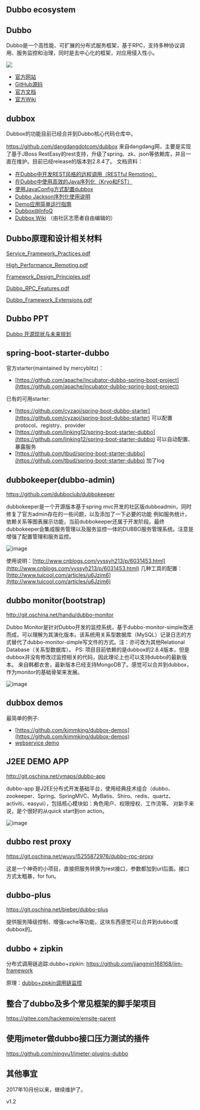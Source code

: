 ## Dubbo ecosystem

## Dubbo
Dubbo是一个高性能、可扩展的分布式服务框架，基于RPC，支持多种协议调用、服务监控和治理，同时是去中心化的框架，对应用侵入性小。

![](http://static.oschina.net/uploads/img/201110/30093737_2LhG.jpg)
- [官方网站](http://dubbo.apache.org)
- [GitHub源码](https://github.com/apache/incubator-dubbo)
- [官方文档](http://dubbo.apache.org)
- [官方Wiki](https://github.com/apache/incubator-dubbo/wiki)

## dubbox

Dubbox的功能目前已经合并到Dubbo核心代码仓库中。

https://github.com/dangdangdotcom/dubbox
来自dangdang网，主要是实现了基于JBoss RestEasy的rest支持，升级了spring、zk、json等依赖库，并且一直在维护。目前已经release的版本到2.8.4了。
文档资料：
- [在Dubbo中开发REST风格的远程调用（RESTful Remoting）](https://dangdangdotcom.github.io/dubbox/rest.html)
- [在Dubbo中使用高效的Java序列化（Kryo和FST）](https://dangdangdotcom.github.io/dubbox/serialization.html)
- [使用JavaConfig方式配置dubbox](https://dangdangdotcom.github.io/dubbox/java-config.html)
- [Dubbo Jackson序列化使用说明](https://dangdangdotcom.github.io/dubbox/jackson.html)
- [Demo应用简单运行指南](https://dangdangdotcom.github.io/dubbox/demo.html)
- [Dubbox@InfoQ](http://www.infoq.com/cn/news/2014/10/dubbox-open-source)
- [Dubbox Wiki](https://github.com/dangdangdotcom/dubbox/wiki) （由社区志愿者自由编辑的）

## Dubbo原理和设计相关材料

[Service_Framework_Practices.pdf](https://github.com/dubbo/awesome-dubbo/raw/master/slides/Service_Framework_Practices.pdf)

[High_Performance_Remoting.pdf](https://github.com/dubbo/awesome-dubbo/raw/master/slides/High_Performance_Remoting.pdf)

[Framework_Design_Principles.pdf](https://github.com/dubbo/awesome-dubbo/raw/master/slides/Framework_Design_Principles.pdf)

[Dubbo_RPC_Features.pdf](https://github.com/dubbo/awesome-dubbo/raw/master/slides/Dubbo_RPC_Features.pdf)

[Dubbo_Framework_Extensions.pdf](https://github.com/dubbo/awesome-dubbo/raw/master/slides/Dubbo_Framework_Extensions.pdf)

## Dubbo PPT

[Dubbo 开源现状与未来规划](https://github.com/dubbo/awesome-dubbo/raw/master/slides/dubbo-present-and-future.pdf)


## spring-boot-starter-dubbo

官方starter(maintained by mercyblitz)：
- [https://github.com/apache/incubator-dubbo-spring-boot-project](https://github.com/apache/incubator-dubbo-spring-boot-project)

已有的可用starter:
 - [https://github.com/cyzaoj/spring-boot-dubbo-starter](https://github.com/cyzaoj/spring-boot-dubbo-starter) 可以配置protocol、registry、provider
 - [https://github.com/linking12/spring-boot-starter-dubbo](https://github.com/linking12/spring-boot-starter-dubbo) 可以自动配置、暴露服务
 - [https://github.com/tbud/spring-boot-starter-dubbo](https://github.com/tbud/spring-boot-starter-dubbo) 加了log

## dubbokeeper(dubbo-admin)
https://github.com/dubboclub/dubbokeeper

dubbokeeper是一个开源版本基于spring mvc开发的社区版dubboadmin，同时修复了官方admin存在的一些问题，以及添加了一下必要的功能 例如服务统计，依赖关系等图表展示功能，当前dubbokeeper还属于开发阶段。最终dubbokeeper会集成服务管理以及服务监控一体的DUBBO服务管理系统。注意是增强了配置管理和服务监控。

![image](http://img0.tuicool.com/rIFVZz6.jpg!web)

使用说明：[http://www.cnblogs.com/yyssyh213/p/6031453.html](http://www.cnblogs.com/yyssyh213/p/6031453.html)
几种工具的配置：[http://www.tuicool.com/articles/u6Jzim6](http://www.tuicool.com/articles/u6Jzim6)

## dubbo monitor(bootstrap)
http://git.oschina.net/handu/dubbo-monitor

Dubbo Monitor是针对Dubbo开发的监控系统，基于dubbo-monitor-simple改进而成，可以理解为其演化版本。该系统用关系型数据库（MySQL）记录日志的方式替代了dubbo-monitor-simple写文件的方式。注：亦可改为其他Relational Database（关系型数据库）。
PS: 项目目前依赖的是dubbox的2.8.4版本，但是dubbox并没有修改过监控相关的代码，因此理论上也可以支持dubbo的最新版本。
来自韩都衣舍，最新版本已经支持MongoDB了。感觉可以合并到dubbox，作为monitor的基础骨架来发展。

![image](https://raw.githubusercontent.com/wiki/handuyishe/dubbo-monitor/images/screenshot.png)

## dubbox demos

最简单的例子:
- [https://github.com/kimmking/dubbox-demos](https://github.com/kimmking/dubbox-demos)
- [webservice demo](https://github.com/dubbo/dubbo-ws-demo)

## J2EE DEMO APP
http://git.oschina.net/vmaps/dubbo-app

dubbo-app 是J2EE分布式开发基础平台，使用经典技术组合（dubbo、zookeeper、Spring、SpringMVC、MyBatis、Shiro、redis、quartz、activiti、easyui），包括核心模块如：角色用户、权限授权、工作流等。
对新手来说，是个很好的从quick start到on action。

![image](http://img.blog.csdn.net/20170510223912807?watermark/2/text/aHR0cDovL2Jsb2cuY3Nkbi5uZXQvS2ltbUtpbmc=/font/5a6L5L2T/fontsize/400/fill/I0JBQkFCMA==/dissolve/70/gravity/SouthEast)

## dubbo rest proxy

https://git.oschina.net/wuyu15255872976/dubbo-rpc-proxy

这是一个神奇的小项目，直接把服务转换为rest接口，参数都加到url后面。接口方式太粗暴，for fun。

## dubbo-plus

https://git.oschina.net/bieber/dubbo-plus

提供服务降级控制、增强cache等功能，这块东西感觉可以合并到dubbo或dubbox的。

## dubbo + zipkin

分布式调用链追踪:dubbo+zipkin:
https://github.com/jiangmin168168/jim-framework

原理：[dubbo+zipkin调用链监控](http://www.cnblogs.com/ASPNET2008/p/6709900.html)


## 整合了dubbo及多个常见框架的脚手架项目

https://gitee.com/hackempire/emsite-parent

## 使用jmeter做dubbo接口压力测试的插件

https://github.com/ningyu1/jmeter-plugins-dubbo

## 其他事宜

2017年10月份以来，继续维护了。

v1.2

